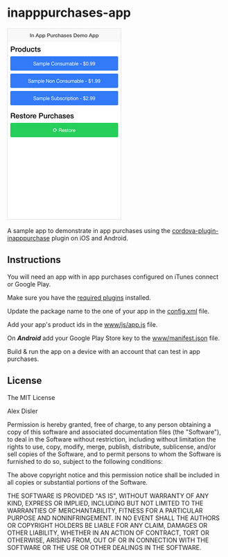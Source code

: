 # inapppurchases-app

<img src="screenshot.png?a"/>

A sample app to demonstrate in app purchases using the [cordova-plugin-inapppurchase](https://github.com/AlexDisler/cordova-plugin-inapppurchase) plugin on iOS and Android.

## Instructions

You will need an app with in app purchases configured on iTunes connect or Google Play.

Make sure you have the [required plugins](https://github.com/AlexDisler/inapppurchases-app/blob/master/package.json#L17) installed.

Update the package name to the one of your app in the [config.xml](https://github.com/AlexDisler/inapppurchases-app/blob/master/config.xml#L2) file.

Add your app's product ids in the [www/js/app.js](https://github.com/AlexDisler/inapppurchases-app/blob/master/www/js/app.js#L18) file.

On ***Android*** add your Google Play Store key to the [www/manifest.json](https://github.com/AlexDisler/inapppurchases-app/blob/master/www/manifest.json#L1) file.

Build & run the app on a device with an account that can test in app purchases.

## License

The MIT License

Alex Disler

Permission is hereby granted, free of charge, to any person obtaining a copy of this software and associated documentation files (the "Software"), to deal in the Software without restriction, including without limitation the rights to use, copy, modify, merge, publish, distribute, sublicense, and/or sell copies of the Software, and to permit persons to whom the Software is furnished to do so, subject to the following conditions:

The above copyright notice and this permission notice shall be included in all copies or substantial portions of the Software.

THE SOFTWARE IS PROVIDED "AS IS", WITHOUT WARRANTY OF ANY KIND, EXPRESS OR IMPLIED, INCLUDING BUT NOT LIMITED TO THE WARRANTIES OF MERCHANTABILITY, FITNESS FOR A PARTICULAR PURPOSE AND NONINFRINGEMENT. IN NO EVENT SHALL THE AUTHORS OR COPYRIGHT HOLDERS BE LIABLE FOR ANY CLAIM, DAMAGES OR OTHER LIABILITY, WHETHER IN AN ACTION OF CONTRACT, TORT OR OTHERWISE, ARISING FROM, OUT OF OR IN CONNECTION WITH THE SOFTWARE OR THE USE OR OTHER DEALINGS IN THE SOFTWARE.
